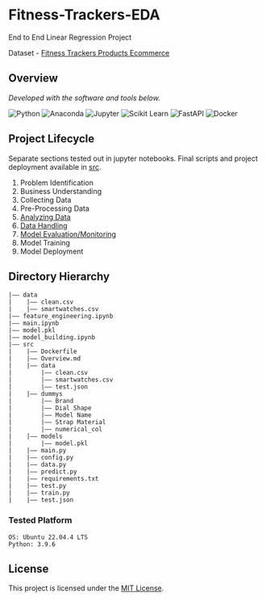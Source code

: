 # Fitness-Trackers-EDA

End to End Linear Regression Project

Dataset - [Fitness Trackers Products Ecommerce](https://www.kaggle.com/datasets/arnabchaki/fitness-trackers-products-ecommerce)

## Overview

<p>
  <em>Developed with the software and tools below.</em>
</p>
<p>
<img src="https://img.shields.io/badge/Python-3776AB.svg?style=flat&logo=python&logoColor=yellow" alt="Python">
<img src="https://img.shields.io/badge/Conda-44A833.svg?style=flat&logo=anaconda&logoColor=white" alt="Anaconda">
<img src="https://img.shields.io/badge/Jupyter-F37626.svg?style=flat&logo=jupyter&logoColor=white" alt="Jupyter">
<img src="https://img.shields.io/badge/Scikit_Learn-F7931E.svg?style=flat&logo=scikit-learn&logoColor=white" alt="Scikit Learn">
<img src="https://img.shields.io/badge/FastAPI-009688.svg?style=flat&logo=fastapi&logoColor=white" alt="FastAPI">
<img src="https://img.shields.io/badge/Docker-2496ED.svg?style=flat&logo=docker&logoColor=white" alt="Docker">


</p>


## Project Lifecycle

Separate sections tested out in jupyter notebooks. Final scripts and project deployment available in [src](src).

1. Problem Identification
2. Business Understanding
3. Collecting Data
4. Pre-Processing Data
5. [Analyzing Data](main.ipynb)
6. [Data Handling](feature_engineering.ipynb)
7. [Model Evaluation/Monitoring](model_building.ipynb)
8. Model Training
9. Model Deployment

## Directory Hierarchy
```
|—— data
|    |—— clean.csv
|    |—— smartwatches.csv
|—— feature_engineering.ipynb
|—— main.ipynb
|—— model.pkl
|—— model_building.ipynb
|—— src
|    |—— Dockerfile
|    |—— Overview.md
|    |—— data
|        |—— clean.csv
|        |—— smartwatches.csv
|        |—— test.json
|    |—— dummys
|        |—— Brand
|        |—— Dial Shape
|        |—— Model Name
|        |—— Strap Material
|        |—— numerical_col
|    |—— models
|        |—— model.pkl
|    |—— main.py
|    |—— config.py
|    |—— data.py
|    |—— predict.py
|    |—— requirements.txt
|    |—— test.py
|    |—— train.py
|    |—— test.json
```

### Tested Platform
```
OS: Ubuntu 22.04.4 LTS
Python: 3.9.6
```
<!-- ## Installation

1. Clone the repository: `git clone https://github.com/Gayanukaa/Fitness-Trackers-EDA.git`
2. Navigate to the project directory: `cd Fitness-Trackers-EDA/src`
3. Set up the environment with dependencies: `conda env create -f environment.yml -n dspy-dev`
4. Activate the environment required for the application: `conda activate dspy-dev`
5. Run the application: `streamlit run app.py` -->

## License

This project is licensed under the [MIT License](LICENSE).

<!-- ## Commands

conda activate ml-pyt
conda deactivate -->